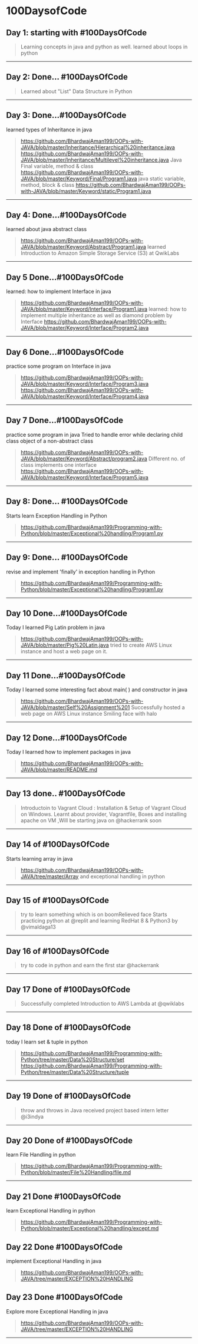 # 100DaysofCode

## Day 1: starting with #100DaysOfCode 
> Learning concepts in java and python as well.
learned about loops in python
---------------------------------------------------
## Day 2: Done... #100DaysOfCode 
> Learned about "List" Data Structure in Python 
--------------------------------------------------------
## Day 3: Done...#100DaysOfCode 
learned types of Inheritance in java
> https://github.com/BhardwajAman199/OOPs-with-JAVA/blob/master/Inheritance/Hierarchical%20inheritance.java
> https://github.com/BhardwajAman199/OOPs-with-JAVA/blob/master/Inheritance/Multilevel%20inheritance.java
Java Final variable, method & class
> https://github.com/BhardwajAman199/OOPs-with-JAVA/blob/master/Keyword/Final/Program1.java
java static  variable, method, block & class
> https://github.com/BhardwajAman199/OOPs-with-JAVA/blob/master/Keyword/static/Program1.java
----------------------------------------------------------------------------------------------
## Day 4: Done...#100DaysOfCode 
learned about java abstract class 
> https://github.com/BhardwajAman199/OOPs-with-JAVA/blob/master/Keyword/Abstract/Program1.java
learned Introduction to Amazon Simple Storage Service (S3) at  QwikLabs
----------------------------------------------------------------------------------------------------
## Day 5 Done...#100DaysOfCode 
learned: how to implement Interface in java

> https://github.com/BhardwajAman199/OOPs-with-JAVA/blob/master/Keyword/Interface/Program1.java
learned: how to implement multiple inheritance as well as diamond problem by Interface
>  https://github.com/BhardwajAman199/OOPs-with-JAVA/blob/master/Keyword/Interface/Program2.java
---------------------------------------------------------------------------------------------------------
## Day 6 Done...#100DaysOfCode 
practice some program on Interface in java
> https://github.com/BhardwajAman199/OOPs-with-JAVA/blob/master/Keyword/Interface/Program3.java
> https://github.com/BhardwajAman199/OOPs-with-JAVA/blob/master/Keyword/Interface/Program4.java
----------------------------------------------------------------------------------------------------------
## Day 7 Done...#100DaysOfCode 
practice some program in java
Tried to handle error while declaring child class object of a non-abstract class
> https://github.com/BhardwajAman199/OOPs-with-JAVA/blob/master/Keyword/Abstract/program2.java
Different no. of class implements one  interface
 > https://github.com/BhardwajAman199/OOPs-with-JAVA/blob/master/Keyword/Interface/Program5.java
------------------------------------------------------------------------------------------------------
## Day 8: Done... #100DaysOfCode 
Starts learn Exception Handling in Python 
> https://github.com/BhardwajAman199/Programming-with-Python/blob/master/Exceptional%20handling/Program1.py
---------------------------------------------------------------------------------------------------------------
## Day 9: Done... #100DaysOfCode 
revise and implement 'finally' in exception handling in Python 
> https://github.com/BhardwajAman199/Programming-with-Python/blob/master/Exceptional%20handling/Program1.py
----------------------------------------------------------------------------------------------------------------
## Day 10 Done...#100DaysOfCode 
Today I learned Pig Latin problem in java
> https://github.com/BhardwajAman199/OOPs-with-JAVA/blob/master/Pig%20Latin.java
tried to create AWS Linux instance and host a web page on it.
-------------------------------------------------------------------------------------------------------------------
## Day 11 Done...#100DaysOfCode 
Today I learned some interesting fact about main( ) and constructor in java
> https://github.com/BhardwajAman199/OOPs-with-JAVA/blob/master/Self%20Assignment%201
Successfully hosted a web page on AWS Linux instance Smiling face with halo
-----------------------------------------------------------------------------------------------------------------
## Day 12 Done...#100DaysOfCode 
Today I learned how to implement packages in java
> https://github.com/BhardwajAman199/OOPs-with-JAVA/blob/master/README.md  
--------------------------------------------------------------------------------------------------------------
## Day 13 done.. #100DaysOfCode
> Introductoin  to  Vagrant Cloud : Installation & Setup of Vagrant Cloud on Windows. Learnt about provider, Vagrantfile, Boxes and installing apache on VM ,Will be starting java on @hackerrank soon
-------------------------------------------------------------------------------------------------------------------
## Day 14 of #100DaysOfCode
Starts learning array in java 
> https://github.com/BhardwajAman199/OOPs-with-JAVA/tree/master/Array
and exceptional handling in python
---------------------------------------------------------------------------------------------------------------------
## Day 15 of #100DaysOfCode
> try to learn something which is on boomRelieved face
Starts practicing python at @replit 
and learning RedHat 8 & Python3 by @vimaldaga13
--------------------------------------------------------------------------------------------------------------------
## Day 16 of #100DaysOfCode
> try to code in python and earn the first star @hackerrank
---------------------------------------------------------------------------------------------------------------------
## Day 17 Done of #100DaysOfCode
> Successfully completed  Introduction to AWS Lambda at @qwiklabs
--------------------------------------------------------------------------------------------------------------------
## Day 18 Done of #100DaysOfCode
today I learn set & tuple in python 
> https://github.com/BhardwajAman199/Programming-with-Python/tree/master/Data%20Structure/set
> https://github.com/BhardwajAman199/Programming-with-Python/tree/master/Data%20Structure/tuple
----------------------------------------------------------------------------------------------------------------------
## Day 19 Done of #100DaysOfCode
> throw and throws in Java
> received project based intern letter @i3indya
------------------------------------------------------------------------------------------------------------------
## Day 20 Done of #100DaysOfCode
 learn File Handling in python 
> https://github.com/BhardwajAman199/Programming-with-Python/blob/master/File%20Handling/file.md
------------------------------------------------------------------------------------------------------------------
## Day 21 Done #100DaysOfCode
 learn Exceptional Handling in python 
> https://github.com/BhardwajAman199/Programming-with-Python/blob/master/Exceptional%20handling/except.md
## Day 22 Done #100DaysOfCode
 implement Exceptional Handling in java
> https://github.com/BhardwajAman199/OOPs-with-JAVA/tree/master/EXCEPTION%20HANDLING
## Day 23 Done #100DaysOfCode
 Explore more Exceptional Handling in java
> https://github.com/BhardwajAman199/OOPs-with-JAVA/tree/master/EXCEPTION%20HANDLING

---------------------------------------------------------------------------------------------------------
